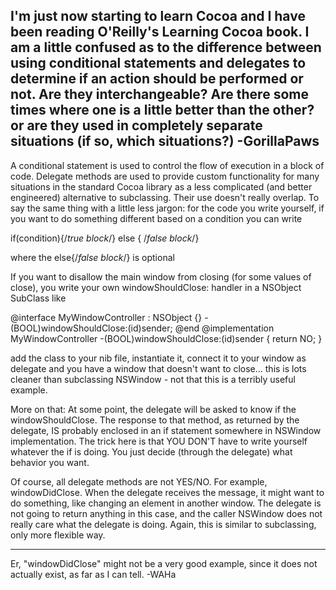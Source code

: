 I'm just now starting to learn Cocoa and I have been reading O'Reilly's Learning Cocoa book.  I am a little confused as to the difference between using conditional statements and delegates to determine if an action should be performed or not.  Are they interchangeable? Are there some times where one is a little better than the other? or are they used in completely separate situations (if so, which situations?)
-GorillaPaws
----

A conditional statement is used to control the flow of execution in a block of code.  Delegate methods are used to provide custom functionality for many situations in the standard Cocoa library as a less complicated (and better engineered) alternative to subclassing.  Their use doesn't really overlap.  To say the same thing with a little less jargon: for the code you write yourself, if you want to do something different based on a condition you can write

if(condition){/*true block*/} else { /*false block*/}

where the else{/*false block*/} is optional

If you want to disallow the main window from closing (for some values of close), you write your own windowShouldClose: handler in a NSObject SubClass like
    
@interface MyWindowController : NSObject
{}
-(BOOL)windowShouldClose:(id)sender;
@end
@implementation MyWindowController
-(BOOL)windowShouldClose:(id)sender
{
    return NO;
}

add the class to your nib file, instantiate it, connect it to your window as delegate and you have a window that doesn't want to close... this is lots cleaner than subclassing NSWindow - not that this is a terribly useful example.


More on that:
At some point, the delegate will be asked to know if the windowShouldClose. The response to that method, as returned by the delegate, IS probably enclosed in an if statement somewhere in NSWindow implementation. The trick here is that YOU DON'T have to write yourself whatever the if is doing. You just decide (through the delegate) what behavior you want.

Of course, all delegate methods are not YES/NO. For example, windowDidClose. When the delegate receives the message, it might want to do something, like changing an element in another window. The delegate is not going to return anything in this case, and the caller NSWindow does not really care what the delegate is doing. Again, this is similar to subclassing, only more flexible way.

----

Er, "windowDidClose" might not be a very good example, since it does not actually exist, as far as I can tell. -WAHa
